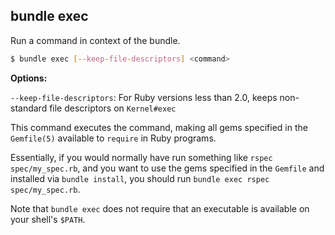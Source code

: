 ## bundle exec

Run a command in context of the bundle.

``` bash
$ bundle exec [--keep-file-descriptors] <command>
```

**Options:**

`--keep-file-descriptors`: For Ruby versions less than 2.0, keeps non-standard file descriptors on `Kernel#exec` 

This command executes the command, making all gems specified in the `Gemfile(5)` available to `require` in Ruby programs.

Essentially, if you would normally have run something like `rspec spec/my_spec.rb`, and you want to use the gems specified
in the `Gemfile` and installed via `bundle install`, you should run `bundle exec rspec spec/my_spec.rb`.

Note that `bundle exec` does not require that an executable is available on your shell's `$PATH`.
